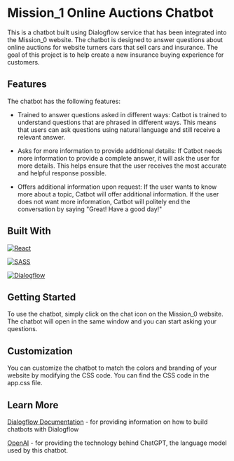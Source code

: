 # Mission_1 Online Auctions Chatbot

This is a chatbot built using Dialogflow service that has been integrated into the Mission_0 website. The chatbot is designed to answer questions about online auctions for website turners cars that sell cars and insurance. The goal of this project is to help create a new insurance buying experience for customers.

## Features

The chatbot has the following features:

* Trained to answer questions asked in different ways: Catbot is trained to understand questions that are phrased in different ways. This means that users can ask questions using natural language and still receive a relevant answer.

* Asks for more information to provide additional details: If Catbot needs more information to provide a complete answer, it will ask the user for more details. This helps ensure that the user receives the most accurate and helpful response possible.

* Offers additional information upon request: If the user wants to know more about a topic, Catbot will offer additional information. If the user does not want more information, Catbot will politely end the conversation by saying "Great! Have a good day!"

## Built With 

[![React](https://img.shields.io/badge/-React-blue?style=flat&logo=react&logoColor=white)](https://reactjs.org/)

[![SASS](https://img.shields.io/badge/-SASS-pink?style=flat&logo=sass&logoColor=white)](https://sass-lang.com/)

[![Dialogflow](https://img.shields.io/badge/-Dialogflow-green?style=flat&logo=dialogflow&logoColor=white)](https://cloud.google.com/dialogflow/)



## Getting Started

To use the chatbot, simply click on the chat icon on the Mission_0 website. The chatbot will open in the same window and you can start asking your questions.

## Customization

You can customize the chatbot to match the colors and branding of your website by modifying the CSS code. You can find the CSS code in the app.css file.


## Learn More

[Dialogflow Documentation](https://cloud.google.com/dialogflow/docs) - for providing information on how to build chatbots with Dialogflow

[OpenAI](https://openai.com/) - for providing the technology behind ChatGPT, the language model used by this chatbot.


